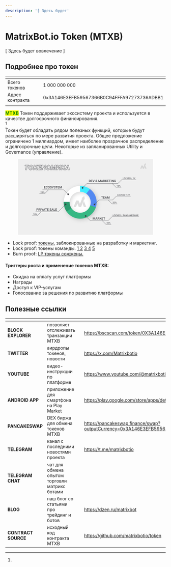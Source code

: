 ```yaml
---
description: '[ Здесь будет'
---
```


# MatrixBot.io Token (MTXB)

\[ Здесь будет вовлечение ]



## Подробнее про токен

<table data-header-hidden><thead><tr><th width="197"></th><th></th></tr></thead><tbody><tr><td>Всего токенов</td><td>1 000 000 000</td></tr><tr><td>Адрес контракта</td><td>0x3A146E3EFB59567366B0C94FFFA97273736ADBB1</td></tr><tr><td></td><td></td></tr></tbody></table>

<mark style="color:green;">**MTXB**</mark> Токен поддерживает экосистему проекта и используется в качестве долгосрочного финансирования.[\
](#user-content-fn-1)[^1]\
Токен будет обладать рядом полезных функций, которые будут расширяться по мере развития проекта. Общее предложение ограничено 1 миллиардом, имеет наиболее прозрачное распределение и долгосрочные цели. Некоторые из запланированных Utility и Governance (управление).

<figure><img src="../.gitbook/assets/page11_tokenomics.png" alt=""><figcaption></figcaption></figure>

* Lock proof: [токены](https://tokentool.bitbond.com/tokenlocker/0x361eF8f2f19E81A0c1427949475C749A0762cB03/56), заблокированные на разработку и маркетинг.
* Lock proof: токены команды. [1 ](https://tokentool.bitbond.com/tokenlocker/0x2E7782B266d66587b663957077FF3dB6252a25E3/56) [2](https://tokentool.bitbond.com/tokenlocker/0x9A8DBc9968b5A7c35f38B4bCa1D1a192655E5a79/56) [3 ](https://tokentool.bitbond.com/tokenlocker/0xA6aaEbD6efE69273f034e26a1a89C727841652CF/56)[4](https://tokentool.bitbond.com/tokenlocker/0x1B685E3763903E981C4d028226C76a37bc3f4365/56) [5](https://tokentool.bitbond.com/tokenlocker/0x784573BC8a149AD4c65D4c32c21d029b5c943327/56)
* Burn proof: [LP токены сожжены.](https://bscscan.com/tx/0x0839d96c702b13cc7073b70944d94f134b41c58ad8099d6f71adc9ed919ebe06)

#### Триггеры роста и применение токенов MTXB:

* Скидка на оплату услуг платформы
* Награды
* Доступ к VIP-услугам
* Голосование за решения по развитию платформы

## Полезные ссылки

<table data-view="cards"><thead><tr><th></th><th></th><th></th><th data-hidden data-card-target data-type="content-ref"></th></tr></thead><tbody><tr><td><strong>BLOCK EXPLORER</strong></td><td>позволяет отслеживать транзакции MTXB</td><td></td><td><a href="https://bscscan.com/token/0X3A146E3EFB59567366B0C94FFFA97273736ADBB1">https://bscscan.com/token/0X3A146E3EFB59567366B0C94FFFA97273736ADBB1</a></td></tr><tr><td><strong>TWITTER</strong></td><td>аирдропы токенов, новости</td><td></td><td><a href="https://x.com/Matrixbotio">https://x.com/Matrixbotio</a></td></tr><tr><td><strong>YOUTUBE</strong></td><td>видео-инструкции по платформе</td><td></td><td><a href="https://www.youtube.com/@matrixbotio">https://www.youtube.com/@matrixbotio</a></td></tr><tr><td><strong>ANDROID APP</strong></td><td>приложение для смартфона на Play Market</td><td></td><td><a href="https://play.google.com/store/apps/details?id=pwa.matrixbot.io">https://play.google.com/store/apps/details?id=pwa.matrixbot.io</a></td></tr><tr><td><strong>PANCAKESWAP</strong></td><td>DEX биржа для обмена токенов MTXB</td><td></td><td><a href="https://pancakeswap.finance/swap?outputCurrency=0x3A146E3EFB59567366B0C94FFFA97273736ADBB1">https://pancakeswap.finance/swap?outputCurrency=0x3A146E3EFB59567366B0C94FFFA97273736ADBB1</a></td></tr><tr><td><strong>TELEGRAM</strong></td><td>канал с последними новостями проекта</td><td></td><td><a href="https://t.me/matrixbotio">https://t.me/matrixbotio</a></td></tr><tr><td><strong>TELEGRAM CHAT</strong></td><td>чат для обмена опытом торговли матрикс ботами</td><td></td><td></td></tr><tr><td><strong>BLOG</strong></td><td>наш блог со статьями про трейдинг и ботов</td><td></td><td><a href="https://dzen.ru/matrixbot">https://dzen.ru/matrixbot</a></td></tr><tr><td><strong>CONTRACT SOURCE</strong></td><td>исходный код контракта MTXB</td><td></td><td><a href="https://github.com/matrixbotio/token">https://github.com/matrixbotio/token</a></td></tr></tbody></table>

[^1]: 
